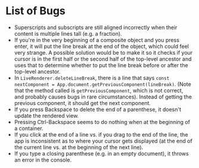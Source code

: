 # List of Bugs
- Superscripts and subscripts are still aligned incorrectly when their content is multiple lines tall (e.g. a fraction).
- If you're in the very beginning of a composite object and you press enter, it will put the line break at the end of the object, which could feel very strange. A possible solution would be to make it so it checks if your cursor is in the first half or the second half of the top-level ancestor and uses that to determine whether to put the line break before or after the top-level ancestor.
- In `LiveRenderer.deleteLineBreak`, there is a line that says `const nextComponent = App.document.getPreviousComponent(lineBreak)`. (Note that the method called is `getPreviousComponent`, which is not correct, and probably causes bugs in rare circumstances). Instead of getting the previous component, it should get the next component.
- If you press Backspace to delete the end of a parenthese, it doesn't update the rendered view.
- Pressing Ctrl-Backspace seems to do nothing when at the beginning of a container.
- If you click at the end of a line vs. if you drag to the end of the line, the app is inconsistent as to where your cursor gets displayed (at the end of the current line vs. at the beginning of the next line).
- If you type a closing parenthese (e.g. in an empty document), it throws an error in the console.
